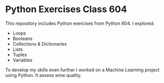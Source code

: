 # Python Exercises Class 604
This repository includes Python exercises from Python 604. 
I explored:
- Loops
- Booleans
- Collections & Dictionaries
- Lists
- Tuples
- Variables

To develop my skills even further I worked on a Machine Learning project using Python.
It assess wine quality. 
